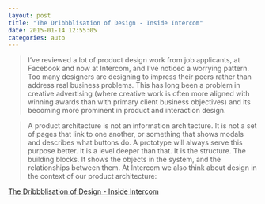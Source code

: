 ```yaml
---
layout: post
title: "The Dribbblisation of Design - Inside Intercom"
date: 2015-01-14 12:55:05
categories: auto
---
```


> I’ve reviewed a lot of product design work from job applicants, at Facebook and now at Intercom, and I’ve noticed a worrying pattern. Too many designers are designing to impress their peers rather than address real business problems. This has long been a problem in creative advertising (where creative work is often more aligned with winning awards than with primary client business objectives) and its becoming more prominent in product and interaction design.

 <!-- --> 

> A product architecture is not an information architecture. It is not a set of pages that link to one another, or something that shows modals and describes what buttons do. A prototype will always serve this purpose better. It is a level deeper than that. It is the structure. The building blocks. It shows the objects in the system, and the relationships between them. At Intercom we also think about design in the context of our product architecture:

 <!-- --> 

[The Dribbblisation of Design - Inside Intercom](http://blog.intercom.io/the-dribbblisation-of-design/)